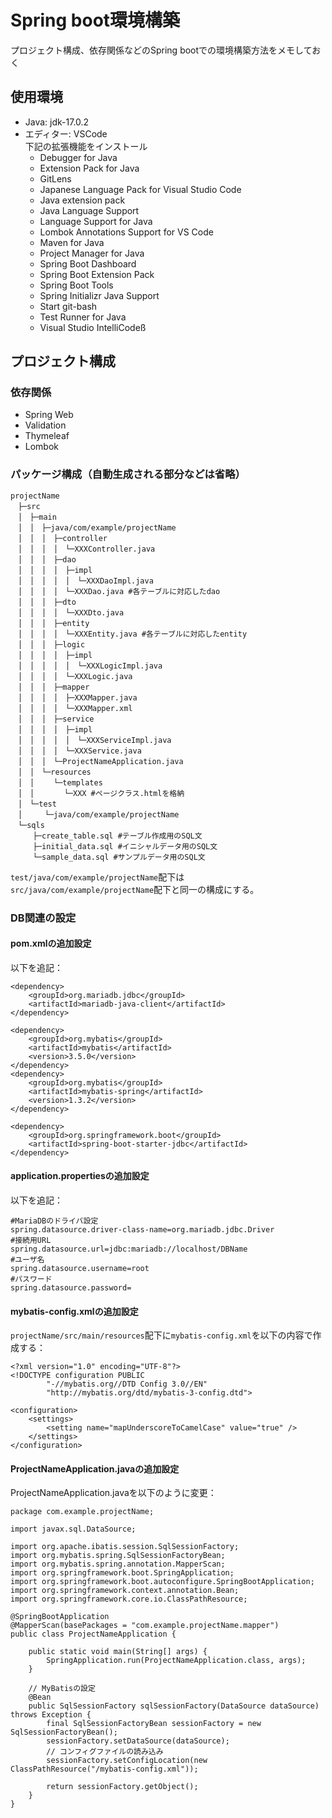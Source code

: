 # Spring boot環境構築
プロジェクト構成、依存関係などのSpring bootでの環境構築方法をメモしておく

## 使用環境
- Java: jdk-17.0.2
- エディター: VSCode  
下記の拡張機能をインストール
  - Debugger for Java
  - Extension Pack for Java
  - GitLens
  - Japanese Language Pack for Visual Studio Code
  - Java extension pack
  - Java Language Support
  - Language Support for Java
  - Lombok Annotations Support for VS Code
  - Maven for Java
  - Project Manager for Java
  - Spring Boot Dashboard
  - Spring Boot Extension Pack
  - Spring Boot Tools
  - Spring Initializr Java Support
  - Start git-bash
  - Test Runner for Java
  - Visual Studio IntelliCodeß
## プロジェクト構成
###  依存関係
  - Spring Web
  - Validation
  - Thymeleaf
  - Lombok
### パッケージ構成（自動生成される部分などは省略）
```
projectName
　├─src
　│　├─main
　│　│　├─java/com/example/projectName
　│　│　│　├─controller
　│　│　│　│　└─XXXController.java
　│　│　│　├─dao
　│　│　│　│　├─impl
　│　│　│　│　│　└─XXXDaoImpl.java 
　│　│　│　│　└─XXXDao.java #各テーブルに対応したdao
　│　│　│　├─dto
　│　│　│　│　└─XXXDto.java
　│　│　│　├─entity
　│　│　│　│　└─XXXEntity.java #各テーブルに対応したentity
　│　│　│　├─logic
　│　│　│　│　├─impl
　│　│　│　│　│　└─XXXLogicImpl.java
　│　│　│　│　└─XXXLogic.java
　│　│　│　├─mapper
　│　│　│　│　├─XXXMapper.java
　│　│　│　│　└─XXXMapper.xml
　│　│　│　├─service
　│　│　│　│　├─impl
　│　│　│　│　│　└─XXXServiceImpl.java
　│　│　│　│　└─XXXService.java
　│　│　│　└─ProjectNameApplication.java
　│　│　└─resources
　│　│　　 └─templates
　│　│　　　　└─XXX #ページクラス.htmlを格納
　│　└─test
　│　　　└─java/com/example/projectName
　└─sqls
　　　├─create_table.sql #テーブル作成用のSQL文
　　　├─initial_data.sql #イニシャルデータ用のSQL文
　　　└─sample_data.sql #サンプルデータ用のSQL文
```
`test/java/com/example/projectName`配下は`src/java/com/example/projectName`配下と同一の構成にする。

### DB関連の設定

#### pom.xmlの追加設定
以下を追記：
```
<dependency>
    <groupId>org.mariadb.jdbc</groupId>
    <artifactId>mariadb-java-client</artifactId>
</dependency>

<dependency>
    <groupId>org.mybatis</groupId>
    <artifactId>mybatis</artifactId>
    <version>3.5.0</version>
</dependency>
<dependency>
    <groupId>org.mybatis</groupId>
    <artifactId>mybatis-spring</artifactId>
    <version>1.3.2</version>
</dependency>

<dependency>
    <groupId>org.springframework.boot</groupId>
    <artifactId>spring-boot-starter-jdbc</artifactId>
</dependency>
```
#### application.propertiesの追加設定
以下を追記：
```
#MariaDBのドライバ設定
spring.datasource.driver-class-name=org.mariadb.jdbc.Driver
#接続用URL
spring.datasource.url=jdbc:mariadb://localhost/DBName
#ユーザ名
spring.datasource.username=root
#パスワード
spring.datasource.password=
```
#### mybatis-config.xmlの追加設定
`projectName/src/main/resources`配下に`mybatis-config.xml`を以下の内容で作成する：
```
<?xml version="1.0" encoding="UTF-8"?>
<!DOCTYPE configuration PUBLIC
        "-//mybatis.org//DTD Config 3.0//EN"
        "http://mybatis.org/dtd/mybatis-3-config.dtd">

<configuration>
    <settings>
        <setting name="mapUnderscoreToCamelCase" value="true" />
    </settings>
</configuration>
```
#### ProjectNameApplication.javaの追加設定
ProjectNameApplication.javaを以下のように変更：
```
package com.example.projectName;

import javax.sql.DataSource;

import org.apache.ibatis.session.SqlSessionFactory;
import org.mybatis.spring.SqlSessionFactoryBean;
import org.mybatis.spring.annotation.MapperScan;
import org.springframework.boot.SpringApplication;
import org.springframework.boot.autoconfigure.SpringBootApplication;
import org.springframework.context.annotation.Bean;
import org.springframework.core.io.ClassPathResource;

@SpringBootApplication
@MapperScan(basePackages = "com.example.projectName.mapper")
public class ProjectNameApplication {

	public static void main(String[] args) {
		SpringApplication.run(ProjectNameApplication.class, args);
	}

	// MyBatisの設定
	@Bean
	public SqlSessionFactory sqlSessionFactory(DataSource dataSource) throws Exception {
		final SqlSessionFactoryBean sessionFactory = new SqlSessionFactoryBean();
		sessionFactory.setDataSource(dataSource);
		// コンフィグファイルの読み込み
		sessionFactory.setConfigLocation(new ClassPathResource("/mybatis-config.xml"));

		return sessionFactory.getObject();
	}
}
```
